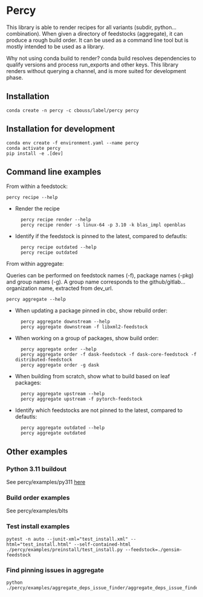# Percy

  This library is able to render recipes for all variants (subdir, python... combination). 
  When given a directory of feedstocks (aggregate), it can produce a rough build order.
  It can be used as a command line tool but is mostly intended to be used as a library.
  
  Why not using conda build to render? 
  conda build resolves dependencies to qualify versions and process run_exports and other keys.
  This library renders without querying a channel, and is more suited for development phase.


  ## Installation

    conda create -n percy -c cbouss/label/percy percy
  
  ## Installation for development
  
    conda env create -f environment.yaml --name percy
    conda activate percy
    pip install -e .[dev]

  ## Command line examples

  From within a feedstock:

    percy recipe --help

  - Render the recipe
  
          percy recipe render --help
          percy recipe render -s linux-64 -p 3.10 -k blas_impl openblas

  - Identify if the feedstock is pinned to the latest, compared to defautls:
  
          percy recipe outdated --help
          percy recipe outdated

  From within aggregate:

  Queries can be performed on feedstock names (-f), package names (-pkg) and group names (-g).
  A group name corresponds to the github/gitlab... organization name, extracted from dev_url.

    percy aggregate --help

  - When updating a package pinned in cbc, show rebuild order:
  
          percy aggregate downstream --help
          percy aggregate downstream -f libxml2-feedstock

  - When working on a group of packages, show build order:
  
          percy aggregate order --help
          percy aggregate order -f dask-feedstock -f dask-core-feedstock -f distributed-feedstock
          percy aggregate order -g dask

  - When building from scratch, show what to build based on leaf packages:
  
          percy aggregate upstream --help
          percy aggregate upstream -f pytorch-feedstock

  - Identify which feedstocks are not pinned to the latest, compared to defautls:
  
          percy aggregate outdated --help
          percy aggregate outdated

  ## Other examples
  
  ### Python 3.11 buildout

  See percy/examples/py311 [here](percy/examples/py311/README.md)

  ### Build order examples

  See percy/examples/blts

  ### Test install examples

    pytest -n auto --junit-xml="test_install.xml" --html="test_install.html" --self-contained-html ./percy/examples/preinstall/test_install.py --feedstock=./gensim-feedstock


  ### Find pinning issues in aggregate

    python ./percy/examples/aggregate_deps_issue_finder/aggregate_deps_issue_finder.py
